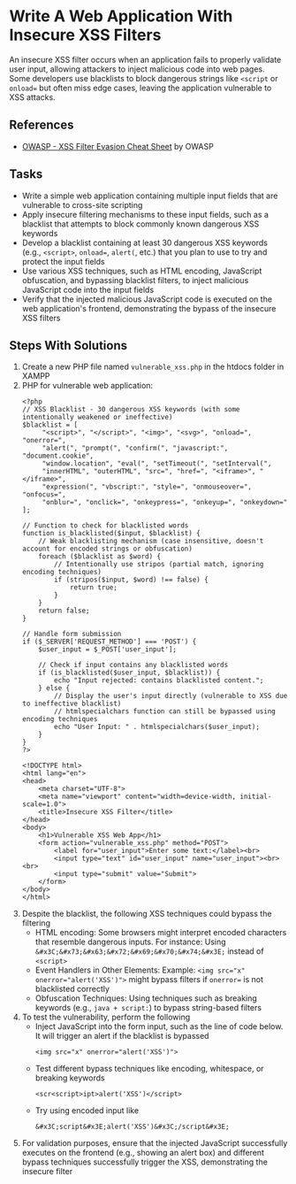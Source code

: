 # Write A Web Application With Insecure XSS Filters
An insecure XSS filter occurs when an application fails to properly validate user input, allowing attackers to inject malicious code into web pages. Some developers use blacklists to block dangerous strings like `<script` or `onload=` but often miss edge cases, leaving the application vulnerable to XSS attacks.

## References
- [OWASP - XSS Filter Evasion Cheat Sheet](https://www.owasp.org/index.php/XSS_Filter_Evasion_Cheat_Sheet) by OWASP

## Tasks
- Write a simple web application containing multiple input fields that are vulnerable to cross-site scripting
- Apply insecure filtering mechanisms to these input fields, such as a blacklist that attempts to block commonly known dangerous XSS keywords
- Develop a blacklist containing at least 30 dangerous XSS keywords (e.g., `<script>`, `onload=`, `alert(`, etc.) that you plan to use to try and protect the input fields
- Use various XSS techniques, such as HTML encoding, JavaScript obfuscation, and bypassing blacklist filters, to inject malicious JavaScript code into the input fields
- Verify that the injected malicious JavaScript code is executed on the web application's frontend, demonstrating the bypass of the insecure XSS filters

## Steps With Solutions
1. Create a new PHP file named `vulnerable_xss.php` in the htdocs folder in XAMPP 
2. PHP for vulnerable web application:
   ```
   <?php
   // XSS Blacklist - 30 dangerous XSS keywords (with some intentionally weakened or ineffective)
   $blacklist = [
        "<script>", "</script>", "<img>", "<svg>", "onload=", "onerror=",
        "alert(", "prompt(", "confirm(", "javascript:", "document.cookie",
        "window.location", "eval(", "setTimeout(", "setInterval(",
        "innerHTML", "outerHTML", "src=", "href=", "<iframe>", "</iframe>",
        "expression(", "vbscript:", "style=", "onmouseover=", "onfocus=",
        "onblur=", "onclick=", "onkeypress=", "onkeyup=", "onkeydown="
   ];
   
   // Function to check for blacklisted words
   function is_blacklisted($input, $blacklist) {
       // Weak blacklisting mechanism (case insensitive, doesn't account for encoded strings or obfuscation)
       foreach ($blacklist as $word) {
           // Intentionally use stripos (partial match, ignoring encoding techniques)
           if (stripos($input, $word) !== false) {
               return true;
           }
       }
       return false;
   }
   
   // Handle form submission
   if ($_SERVER['REQUEST_METHOD'] === 'POST') {
       $user_input = $_POST['user_input'];
       
       // Check if input contains any blacklisted words
       if (is_blacklisted($user_input, $blacklist)) {
           echo "Input rejected: contains blacklisted content.";
       } else {
           // Display the user's input directly (vulnerable to XSS due to ineffective blacklist)
           // htmlspecialchars function can still be bypassed using encoding techniques
           echo "User Input: " . htmlspecialchars($user_input);
       }
   }
   ?>
   
   <!DOCTYPE html>
   <html lang="en">
   <head>
       <meta charset="UTF-8">
       <meta name="viewport" content="width=device-width, initial-scale=1.0">
       <title>Insecure XSS Filter</title>
   </head>
   <body>
       <h1>Vulnerable XSS Web App</h1>
       <form action="vulnerable_xss.php" method="POST">
           <label for="user_input">Enter some text:</label><br>
           <input type="text" id="user_input" name="user_input"><br><br>
           <input type="submit" value="Submit">
       </form>
   </body>
   </html>
   ```
3. Despite the blacklist, the following XSS techniques could bypass the filtering
   - HTML encoding: Some browsers might interpret encoded characters that resemble dangerous inputs. For instance:
     Using `&#x3C;&#x73;&#x63;&#x72;&#x69;&#x70;&#x74;&#x3E;` instead of `<script>`
   - Event Handlers in Other Elements:
     Example: `<img src="x" onerror="alert('XSS')">` might bypass filters if `onerror=` is not blacklisted correctly
   - Obfuscation Techniques:
     Using techniques such as breaking keywords (e.g., `java + script:`) to bypass string-based filters
4. To test the vulnerability, perform the following
   - Inject JavaScript into the form input, such as the line of code below. It will trigger an alert if the blacklist is bypassed
     ```
     <img src="x" onerror="alert('XSS')">
     ```
   - Test different bypass techniques like encoding, whitespace, or breaking keywords
     ```
     <scr<script>ipt>alert('XSS')</script>
     ```
   - Try using encoded input like
     ```
     &#x3C;script&#x3E;alert('XSS')&#x3C;/script&#x3E;
     ```
5. For validation purposes, ensure that the injected JavaScript successfully executes on the frontend (e.g., showing an alert box) and different bypass techniques successfully trigger the XSS, demonstrating the insecure filter
